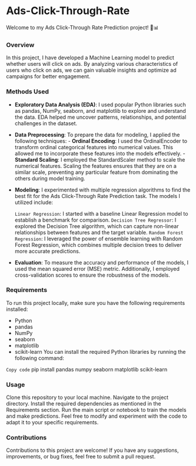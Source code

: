 # Ads-Click-Through-Rate

Welcome to my Ads Click-Through Rate Prediction project! 🚀📊

### Overview
In this project, I have developed a Machine Learning model to predict whether users will click on ads. By analyzing various characteristics of users who click on ads, we can gain valuable insights and optimize ad campaigns for better engagement.

### Methods Used
- **Exploratory Data Analysis (EDA)**: I used popular Python libraries such as pandas, NumPy, seaborn, and matplotlib to explore and understand the data. EDA helped me uncover patterns, relationships, and potential challenges in the dataset.

- **Data Preprocessing**: To prepare the data for modeling, I applied the following techniques:
        - **Ordinal Encoding**: I used the OrdinalEncoder to transform ordinal categorical features into numerical values. This allowed me to incorporate these features into the models effectively.
        -  **Standard Scaling**: I employed the StandardScaler method to scale the numerical features. Scaling the features ensures that they are on a similar scale, preventing any particular feature from dominating the others during model training.
- **Modeling**: I experimented with multiple regression algorithms to find the best fit for the Ads Click-Through Rate Prediction task. The models I utilized include:

  `Linear Regression`: I started with a baseline Linear Regression model to establish a benchmark for comparison.
  `Decision Tree Regressor`: I explored the Decision Tree algorithm, which can capture non-linear relationships between features and the target variable.
  `Random Forest Regression`: I leveraged the power of ensemble learning with Random Forest Regression, which combines multiple decision trees to deliver more accurate predictions.
- **Evaluation**: To measure the accuracy and performance of the models, I used the mean squared error (MSE) metric. Additionally, I employed cross-validation scores to ensure the robustness of the models.

### Requirements
To run this project locally, make sure you have the following requirements installed:

- Python
- pandas 
- NumPy 
- seaborn 
- matplotlib
- scikit-learn
You can install the required Python libraries by running the following command:

`Copy code`
pip install pandas numpy seaborn matplotlib scikit-learn

### Usage
Clone this repository to your local machine.
Navigate to the project directory.
Install the required dependencies as mentioned in the Requirements section.
Run the main script or notebook to train the models and make predictions.
Feel free to modify and experiment with the code to adapt it to your specific requirements.

### Contributions
Contributions to this project are welcome! If you have any suggestions, improvements, or bug fixes, feel free to submit a pull request.
